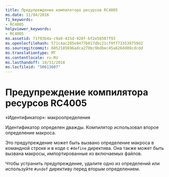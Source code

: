 ```yaml
---
title: Предупреждение компилятора ресурсов RC4005
ms.date: 11/04/2016
f1_keywords:
- RC4005
helpviewer_keywords:
- RC4005
ms.assetid: 71f03b4a-c9a9-415d-920f-bf2e58507f93
ms.openlocfilehash: 571c4ac285e9477b017dbc21cf9ff733539759d2
ms.sourcegitcommit: 6052185696adca270bc9bdbec45a626dd89cdcdd
ms.translationtype: MT
ms.contentlocale: ru-RU
ms.lasthandoff: 10/31/2018
ms.locfileid: "50613607"
---
```

# <a name="resource-compiler-warning-rc4005"></a>Предупреждение компилятора ресурсов RC4005

«Идентификатор»: макроопределения

Идентификатор определен дважды. Компилятор использовал второе определение макроса.

Это предупреждение может быть вызвано определение макроса в командной строке и в коде с `#define` директива. Она также может быть вызвана макросы, импортированные из включаемых файлов.

Чтобы устранить предупреждение, удалите одно из определений или используйте `#undef` директиву перед вторым определением.
